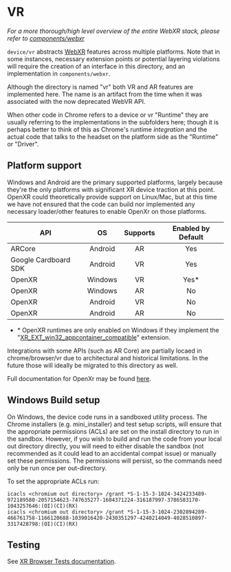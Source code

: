 # VR

_For a more thorough/high level overview of the entire WebXR stack, please refer to
[components/webxr](https://source.chromium.org/chromium/chromium/src/+/main:components/webxr/README.md)_

`device/vr` abstracts [WebXR](https://immersive-web.github.io/webxr/) features
across multiple platforms. Note that in some instances, necessary extension
points or potential layering violations will require the creation of an
interface in this directory, and an implementation in `components/webxr`.

Although the directory is named "vr" both VR and AR features are implemented
here. The name is an artifact from the time when it was associated with the now
deprecated WebVR API.

When other code in Chrome refers to a device or vr "Runtime" they are usually
referring to the implementations in the subfolders here; though it is perhaps
better to think of this as Chrome's runtime *integration* and the actual code
that talks to the headset on the platform side as the "Runtime" or "Driver".

## Platform support

Windows and Android are the primary supported platforms, largely because they're
the only platforms with significant XR device traction at this point. OpenXR
could theoretically provide support on Linux/Mac, but at this time we have not
ensured that the code can build nor implemented any necessary loader/other
features to enable OpenXr on those platforms.

| API                   | OS       | Supports | Enabled by Default |
|-----------------------|:--------:|:--------:|:------------------:|
| ARCore                | Android  | AR       | Yes                |
| Google Cardboard SDK  | Android  | VR       | Yes                |
| OpenXR                | Windows  | VR       | Yes*               |
| OpenXR                | Windows  | AR       | No                 |
| OpenXR                | Android  | VR       | No                 |
| OpenXR                | Android  | AR       | No                 |

 - \* OpenXR runtimes are only enabled on Windows if they implement the
   "[XR_EXT_win32_appcontainer_compatible](https://www.khronos.org/registry/OpenXR/specs/1.0/html/xrspec.html#XR_EXT_win32_appcontainer_compatible)"
   extension.

Integrations with some APIs (such as AR Core) are partially locaed in
chrome/browser/vr due to architectural and historical limitations. In the future
those will ideally be migrated to this directory as well.

Full documentation for OpenXr may be found [here](openxr/README.md).

## Windows Build setup
On Windows, the device code runs in a sandboxed utility process. The Chrome
installers (e.g. mini_installer) and test setup scripts, will ensure that the
appropriate permissions (ACLs) are set on the install directory to run in the
sandbox. However, if you wish to build and run the code from your local out
directory directly, you will need to either disable the sandbox (not recommended
as it could lead to an accidental compat issue) or manually set these
permissions. The permissions will persist, so the commands need only be run once
per out-directory.

To set the appropriate ACLs run:
```
icacls <chromium out directory> /grant *S-1-15-3-1024-3424233489-972189580-2057154623-747635277-1604371224-316187997-3786583170-1043257646:(OI)(CI)(RX)
icacls <chromium out directory> /grant *S-1-15-3-1024-2302894289-466761758-1166120688-1039016420-2430351297-4240214049-4028510897-3317428798:(OI)(CI)(RX)
```

## Testing
See [XR Browser Tests documentation](../../chrome/vr/test/xr_browser_tests.md).
